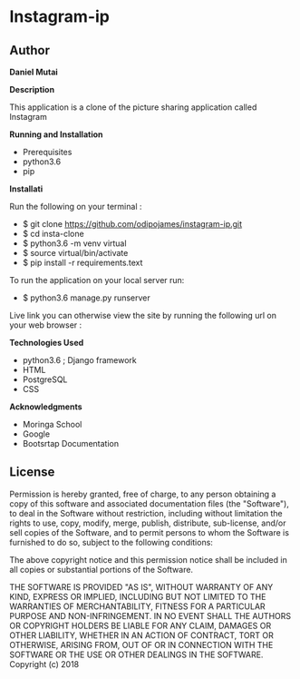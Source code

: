 # Instagram-ip

## Author

**Daniel Mutai**

**Description**

This application is a clone of the picture sharing application called Instagram

**Running and Installation**
* Prerequisites
* python3.6
* pip

**Installati**

Run the following on your terminal :

* $ git clone https://github.com/odipojames/instagram-ip.git
* $ cd insta-clone
* $ python3.6 -m venv virtual
* $ source virtual/bin/activate
* $ pip install -r requirements.text


To run the application on your local server run:

* $ python3.6 manage.py runserver

Live link
you can otherwise view the site by running the following url on your web browser :

**Technologies Used**

* python3.6 ; Django framework
* HTML
* PostgreSQL
* CSS


**Acknowledgments**
* Moringa School
* Google
* Bootsrtap Documentation

## License

Permission is hereby granted, free of charge, to any person obtaining a copy of this software and associated documentation files (the "Software"), to deal in the Software without restriction, including without limitation the rights to use, copy, modify, merge, publish, distribute, sub-license, and/or sell copies of the Software, and to permit persons to whom the Software is furnished to do so, subject to the following conditions:

The above copyright notice and this permission notice shall be included in all copies or substantial portions of the Software.

THE SOFTWARE IS PROVIDED "AS IS", WITHOUT WARRANTY OF ANY KIND, EXPRESS OR IMPLIED, INCLUDING BUT NOT LIMITED TO THE WARRANTIES OF MERCHANTABILITY, FITNESS FOR A PARTICULAR PURPOSE AND NON-INFRINGEMENT. IN NO EVENT SHALL THE AUTHORS OR COPYRIGHT HOLDERS BE LIABLE FOR ANY CLAIM, DAMAGES OR OTHER LIABILITY, WHETHER IN AN ACTION OF CONTRACT, TORT OR OTHERWISE, ARISING FROM, OUT OF OR IN CONNECTION WITH THE SOFTWARE OR THE USE OR OTHER DEALINGS IN THE SOFTWARE. Copyright (c) 2018
